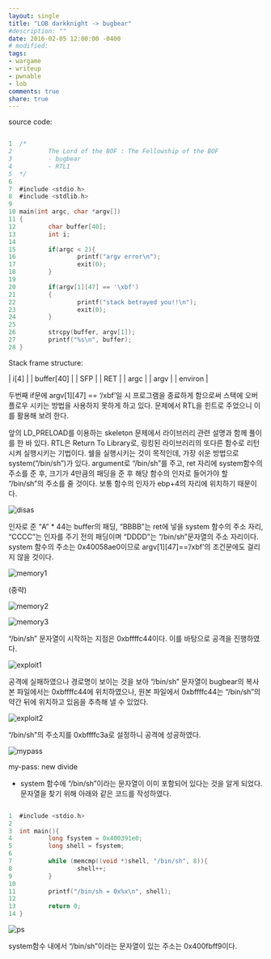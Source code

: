 ```yaml
---
layout: single
title: "LOB darkknight -> bugbear"
#description: ""
date: 2016-02-05 12:00:00 -0400
# modified: 
tags: 
- wargame
- writeup
- pwnable
- lob
comments: true
share: true
---
```


source code:

```c

1  /*
2          The Lord of the BOF : The Fellowship of the BOF
3          - bugbear
4          - RTL1
5  */
6  
7  #include <stdio.h>
8  #include <stdlib.h>
9  
10 main(int argc, char *argv[])
11 {
12         char buffer[40];
13         int i;
14 
15         if(argc < 2){
16                 printf("argv error\n");
17                 exit(0);
18         }
19 
20         if(argv[1][47] == '\xbf')
21         {
22                 printf("stack betrayed you!!\n");
23                 exit(0);
24         }
25 
26         strcpy(buffer, argv[1]);
27         printf("%s\n", buffer);
28 }

```

Stack frame structure:

| i[4] |
| buffer[40] |
| SFP |
| RET |
| argc |
| argv |
| environ |

두번째 if문에 argv[1][47] == ‘/xbf’일 시 프로그램을 종료하게 함으로써 스택에 오버플로우 시키는 방법을 사용하지 못하게 하고 있다. 문제에서 RTL을 힌트로 주었으니 이를 활용해 보려 한다.

앞의 LD_PRELOAD를 이용하는 skeleton 문제에서 라이브러리 관련 설명과 함께 풀이를 한 바 있다. RTL은 Return To Library로, 링킹된 라이브러리의 또다른 함수로 리턴시켜 실행시키는 기법이다. 쉘을 실행시키는 것이 목적인데, 가장 쉬운 방법으로 system(“/bin/sh”)가 있다. argument로 “/bin/sh”를 주고, ret 자리에 system함수의 주소를 준 후, 크기가 4만큼의 패딩을 준 후 해당 함수의 인자로 들어가야 할 “/bin/sh”의 주소를 줄 것이다. 보통 함수의 인자가 ebp+4의 자리에 위치하기 때문이다. 

![disas]({{site.url}}{{site.baseurl}}/assets/images/2016-02-05-LOB-13/0.png)

인자로 준 “A” * 44는 buffer의 패딩, “BBBB”는 ret에 넣을 system 함수의 주소 자리, “CCCC”는 인자를 주기 전의 패딩이며 “DDDD”는 “/bin/sh”문자열의 주소 자리이다. system 함수의 주소는 0x40058ae0이므로 argv[1][47]==’/xbf’의 조건문에도 걸리지 않을 것이다.

![memory1]({{site.url}}{{site.baseurl}}/assets/images/2016-02-05-LOB-13/1.png)

(중략)

![memory2]({{site.url}}{{site.baseurl}}/assets/images/2016-02-05-LOB-13/2.png)

![memory3]({{site.url}}{{site.baseurl}}/assets/images/2016-02-05-LOB-13/3.png)

“/bin/sh” 문자열이 시작하는 지점은 0xbffffc44이다. 이를 바탕으로 공격을 진행하였다.

![exploit1]({{site.url}}{{site.baseurl}}/assets/images/2016-02-05-LOB-13/4.png)

공격에 실패하였으나 경로명이 보이는 것을 보아 “/bin/sh” 문자열이 bugbear의 복사본 파일에서는 0xbffffc44에 위치하였으나, 원본 파일에서 0xbffffc44는 “/bin/sh”의 약간 뒤에 위치하고 있음을 추측해 낼 수 있었다.

![exploit2]({{site.url}}{{site.baseurl}}/assets/images/2016-02-05-LOB-13/5.png)

“/bin/sh”의 주소지를 0xbffffc3a로 설정하니 공격에 성공하였다.

![mypass]({{site.url}}{{site.baseurl}}/assets/images/2016-02-05-LOB-13/6.png)


my-pass: new divide


+ system 함수에 “/bin/sh”이라는 문자열이 이미 포함되어 있다는 것을 알게 되었다.
 문자열을 찾기 위해 아래와 같은 코드를 작성하였다.

```c

1  #include <stdio.h>
2  
3  int main(){
4          long fsystem = 0x400391e0;
5          long shell = fsystem;
6  
7          while (memcmp((void *)shell, "/bin/sh", 8)){
8                  shell++;
9          }
10 
11         printf("/bin/sh = 0x%x\n", shell);
12 
13         return 0;
14 }

```

![ps]({{site.url}}{{site.baseurl}}/assets/images/2016-02-05-LOB-13/7.png)


system함수 내에서 “/bin/sh”이라는 문자열이 있는 주소는 0x400fbff9이다.

